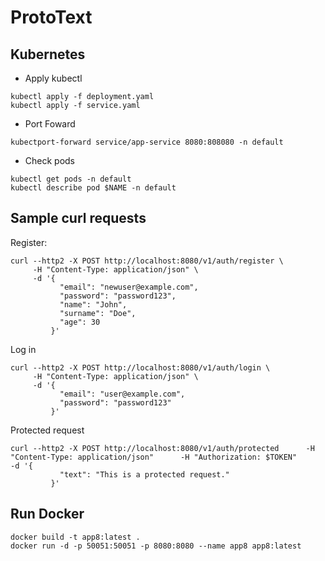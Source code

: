 # ProtoText

## Kubernetes

- Apply kubectl
```
kubectl apply -f deployment.yaml
kubectl apply -f service.yaml
```
- Port Foward
```
kubectport-forward service/app-service 8080:808080 -n default
```
- Check pods
```
kubectl get pods -n default
kubectl describe pod $NAME -n default
```

## Sample curl requests
Register:
```
curl --http2 -X POST http://localhost:8080/v1/auth/register \
     -H "Content-Type: application/json" \
     -d '{
           "email": "newuser@example.com",
           "password": "password123",
           "name": "John",
           "surname": "Doe",
           "age": 30
         }'
```
Log in
```
curl --http2 -X POST http://localhost:8080/v1/auth/login \
     -H "Content-Type: application/json" \
     -d '{
           "email": "user@example.com",
           "password": "password123"
         }'

```

Protected request
```
curl --http2 -X POST http://localhost:8080/v1/auth/protected      -H "Content-Type: application/json"      -H "Authorization: $TOKEN"      -d '{
           "text": "This is a protected request."
         }'
```

## Run Docker
```
docker build -t app8:latest .
docker run -d -p 50051:50051 -p 8080:8080 --name app8 app8:latest
```
